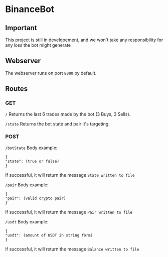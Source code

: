 # BinanceBot

## Important

This project is still in developement, and we won't take any responsibility for any loss the bot might generate

## Webserver

The webserver runs on port `8000` by default.

## Routes

### GET
`/`
Returns the last 6 trades made by the bot (3 Buys, 3 Sells).

`/state`
Returns the bot state and pair it's targeting.

### POST
`/botState`
Body example: 
```
{
"state": (true or false)
}
```
If successful, it will return the message `State written to file`

`/pair`
Body example: 
```
{
"pair": (valid crypto pair)
}
```
If successful, it will return the message `Pair written to file`

`/usdt`
Body example:
```
{
"usdt": (amount of USDT in string form)
}
```
If successful, it will return the message `Balance written to file`
